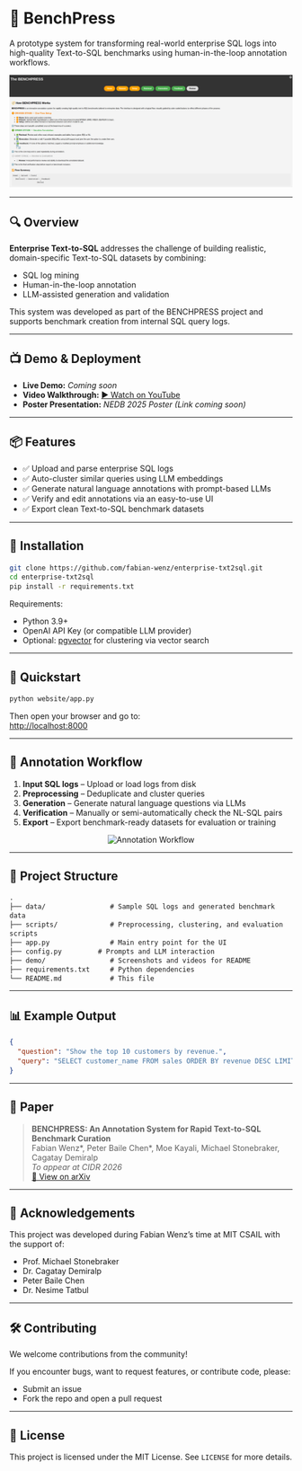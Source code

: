 # 🚀 BenchPress

A prototype system for transforming real-world enterprise SQL logs into high-quality Text-to-SQL benchmarks using human-in-the-loop annotation workflows.

<p align="center">
  <img src="demo/preview.png" width="600" alt="Demo Screenshot">
</p>

---

## 🔍 Overview

**Enterprise Text-to-SQL** addresses the challenge of building realistic, domain-specific Text-to-SQL datasets by combining:
- SQL log mining
- Human-in-the-loop annotation
- LLM-assisted generation and validation

This system was developed as part of the BENCHPRESS project and supports benchmark creation from internal SQL query logs.

---

## 📺 Demo & Deployment

- **Live Demo:** _Coming soon_ <!-- [Coming soon] or [deployment link if hosted] -->
- **Video Walkthrough:** [▶ Watch on YouTube](https://www.youtube.com/your-demo-video-url)
- **Poster Presentation:** _NEDB 2025 Poster (Link coming soon)_

---

## 📦 Features

- ✅ Upload and parse enterprise SQL logs  
- ✅ Auto-cluster similar queries using LLM embeddings  
- ✅ Generate natural language annotations with prompt-based LLMs  
- ✅ Verify and edit annotations via an easy-to-use UI  
- ✅ Export clean Text-to-SQL benchmark datasets  

---

## 🔧 Installation

```bash
git clone https://github.com/fabian-wenz/enterprise-txt2sql.git
cd enterprise-txt2sql
pip install -r requirements.txt
```

Requirements:
- Python 3.9+
- OpenAI API Key (or compatible LLM provider)
- Optional: [pgvector](https://github.com/pgvector/pgvector) for clustering via vector search

---

## 🚀 Quickstart

```bash
python website/app.py
```


Then open your browser and go to:  
[http://localhost:8000](http://localhost:8000)

---

## 🧠 Annotation Workflow

1. **Input SQL logs** – Upload or load logs from disk  
2. **Preprocessing** – Deduplicate and cluster queries  
3. **Generation** – Generate natural language questions via LLMs  
4. **Verification** – Manually or semi-automatically check the NL-SQL pairs  
5. **Export** – Export benchmark-ready datasets for evaluation or training

<p align="center">
  <img src="demo/workflow.png" width="700" alt="Annotation Workflow">
</p>

---

## 📁 Project Structure

```text
.
├── data/                # Sample SQL logs and generated benchmark data
├── scripts/             # Preprocessing, clustering, and evaluation scripts
├── app.py               # Main entry point for the UI
├── config.py         # Prompts and LLM interaction
├── demo/                # Screenshots and videos for README
├── requirements.txt     # Python dependencies
└── README.md            # This file
```

---

## 📊 Example Output

```json
{
  "question": "Show the top 10 customers by revenue.",
  "query": "SELECT customer_name FROM sales ORDER BY revenue DESC LIMIT 10"
}
```

---

## 📜 Paper

> **BENCHPRESS: An Annotation System for Rapid Text-to-SQL Benchmark Curation**  
> Fabian Wenz*, Peter Baile Chen*, Moe Kayali, Michael Stonebraker, Cagatay Demiralp  
> _To appear at CIDR 2026_  
> [📄 View on arXiv](https://arxiv.org/abs/2409.02038)

---

## 🙌 Acknowledgements

This project was developed during Fabian Wenz’s time at MIT CSAIL with the support of:

- Prof. Michael Stonebraker  
- Dr. Cagatay Demiralp  
- Peter Baile Chen  
- Dr. Nesime Tatbul

---

## 🛠️ Contributing

We welcome contributions from the community!

If you encounter bugs, want to request features, or contribute code, please:
- Submit an issue
- Fork the repo and open a pull request

---

## 📄 License

This project is licensed under the MIT License. See `LICENSE` for more details.